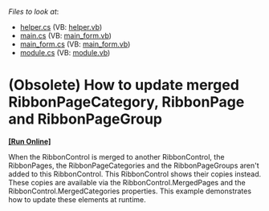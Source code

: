 <!-- default file list -->
*Files to look at*:

* [helper.cs](./CS/Q139895_2/helper.cs) (VB: [helper.vb](./VB/Q139895_2/helper.vb))
* [main.cs](./CS/Q139895_2/main.cs) (VB: [main_form.vb](./VB/Q139895_2/main_form.vb))
* [main_form.cs](./CS/Q139895_2/main_form.cs) (VB: [main_form.vb](./VB/Q139895_2/main_form.vb))
* [module.cs](./CS/Q139895_2/module.cs) (VB: [module.vb](./VB/Q139895_2/module.vb))
<!-- default file list end -->
# (Obsolete) How to update merged RibbonPageCategory, RibbonPage and RibbonPageGroup
<!-- run online -->
**[[Run Online]](https://codecentral.devexpress.com/e1018)**
<!-- run online end -->


<p>When the RibbonControl is merged to another RibbonControl, the RibbonPages, the RibbonPageCategories and the RibbonPageGroups aren't added to this RibbonControl. This RibbonControl shows their copies instead. These copies are available via the RibbonControl.MergedPages and the RibbonControl.MergedCategories properties. This example demonstrates how to update these elements at runtime.</p>

<br/>


